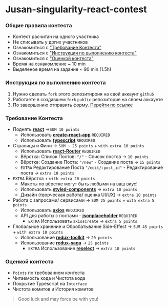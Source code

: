 # Jusan-singularity-react-contest

### Общие правила контеста
- Контест расчитан на одного участника 
- Не списывать у дргих участников
- Ознакомиться с ["Требование Контеста"](#требование-контеста)
- Ознакомиться с ["Инструкция по выполнению контеста"](#инструкция-по-выполнению-контеста)
- Ознакомиться с ["Оценкой контеста"](#оценкой-контеста)
- Время на ознакомление ~ 10 min 
- Выделеное время на задание ~ 90 min (1.5h)

### Инструкция по выполнению контеста 
1. Нужно сделать `fork` этого репозитироия на свой аккаунт `github` 
2. Работаете в создавшем `fork` `public` репозиторие на своем аккаунте 
4. По завершению отправить форму. [Перейти по ссылке](https://forms.gle/1kngM1aGm8hdz6g58)


### Требование Контеста
- Поднять [**react**](https://ru.reactjs.org/) ->`SUM 10 points` 
  - Использовать [**create-react-app**](https://create-react-app.dev/) `REQUIRED`
  - Использовать [**typescript**](https://www.typescriptlang.org/) `REQUIRED`
- Страницы и Фичи -> `SUM ~ 25 points` + `with extra 10 points`
  - Использовать [**react-Router**](https://reactrouter.com/) `REQUIRED`
  - Вёрстка: Список Постов: `"/"` - Список постов -> `10 points`
  - Вёрстка: Создание Поста: `"/new"` - Создание поста  -> `15 points`
  - `EXTRA` Редактирование Поста `"/edit/:post_id"` - Редактирование поста  -> `extra 10 points`
- `EXTRA` Вёрстка + `with extra 20 points`
  - Макеты по вёрстке могут быть любыми на ваш вкус!
  - Использовать  [**styled-components**](https://styled-components.com/)  -> `extra 10 points`
  - Дизайн (творческая работа/ оценка UI/UX)  -> `extra 10 points`
- Работа с запросами/ сервисами -> `SUM 25 points` + `with extra 5 points`
  - Использовать [**axios**](https://github.com/axios/axios) `REQUIRED`
  - API для работы с постами - [**jsonplaceholder**](https://jsonplaceholder.typicode.com/guide/) `REQUIRED`
    - `EXTRA` Использовать `axiosCreate` -> `extra 5 points` 
- Глобальное хранение и Обробатывание Side-Effect -> `SUM 45 points` + `with extra 10 points`
  - Использование [**redux-toolkit**](https://redux-toolkit.js.org/) -> `20 points`
  - Использование [**redux-saga**](https://redux-saga.js.org/) -> `25 points`
    - `EXTRA` Использование [**reselect**](https://github.com/reduxjs/reselect) -> `extra 10 points`


### Оценкой контеста
- `Points` по требованием контеста
- Читаемость кода и Чистота кода 
- Покрытие Typescript на `Interface`
- Чистота комитов и История комитов




 >Good luck and may force be with you!